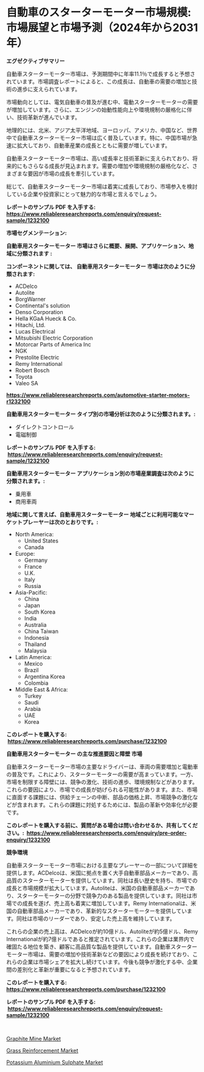 <p><h1>自動車のスターターモーター市場規模:市場展望と市場予測（2024年から2031年）</h1></p><p><strong>エグゼクティブサマリー</strong></p>
<p><p>自動車スターターモーター市場は、予測期間中に年率11.1％で成長すると予想されています。市場調査レポートによると、この成長は、自動車の需要の増加と技術の進歩に支えられています。</p><p>市場動向としては、電気自動車の普及が進む中、電動スターターモーターの需要が増加しています。さらに、エンジンの始動性能向上や環境規制の厳格化に伴い、技術革新が進んでいます。</p><p>地理的には、北米、アジア太平洋地域、ヨーロッパ、アメリカ、中国など、世界中で自動車スターターモーター市場は広く普及しています。特に、中国市場が急速に拡大しており、自動車産業の成長とともに需要が増しています。</p><p>自動車スターターモーター市場は、高い成長率と技術革新に支えられており、将来的にもさらなる成長が見込まれます。需要の増加や環境規制の厳格化など、さまざまな要因が市場の成長を牽引しています。</p><p>総じて、自動車スターターモーター市場は着実に成長しており、市場参入を検討している企業や投資家にとって魅力的な市場と言えるでしょう。</p></p>
<p><strong>レポートのサンプル PDF を入手する: <a href="https://www.reliableresearchreports.com/enquiry/request-sample/1232100">https://www.reliableresearchreports.com/enquiry/request-sample/1232100</a></strong></p>
<p><strong>市場セグメンテーション:</strong></p>
<p><strong> 自動車用スターターモーター 市場はさらに概要、展開、アプリケーション、地域に分類されます :</strong></p>
<p><strong>コンポーネントに関しては、 自動車用スターターモーター 市場は次のように分類されます: &nbsp;</strong></p>
<p><ul><li>ACDelco</li><li>Autolite</li><li>BorgWarner</li><li>Continental's solution</li><li>Denso Corporation</li><li>Hella KGaA Hueck & Co.</li><li>Hitachi, Ltd.</li><li>Lucas Electrical</li><li>Mitsubishi Electric Corporation</li><li>Motorcar Parts of America Inc</li><li>NGK</li><li>Prestolite Electric</li><li>Remy International</li><li>Robert Bosch</li><li>Toyota</li><li>Valeo SA</li></ul></p>
<p><strong><a href="https://www.reliableresearchreports.com/automotive-starter-motors-r1232100">https://www.reliableresearchreports.com/automotive-starter-motors-r1232100</a></strong></p>
<p><strong> 自動車用スターターモーター タイプ別の市場分析は次のように分類されます。:</strong></p>
<p><ul><li>ダイレクトコントロール</li><li>電磁制御</li></ul></p>
<p><strong>レポートのサンプル PDF を入手する: &nbsp;<a href="https://www.reliableresearchreports.com/enquiry/request-sample/1232100">https://www.reliableresearchreports.com/enquiry/request-sample/1232100</a></strong></p>
<p><strong> 自動車用スターターモーター アプリケーション別の市場産業調査は次のように分類されます。:</strong></p>
<p><ul><li>乗用車</li><li>商用車両</li></ul></p>
<p><strong>地域に関して言えば、自動車用スターターモーター 地域ごとに利用可能なマーケットプレーヤーは次のとおりです。:</strong></p>
<p><ul>
    <li>
        North America:
        <ul>
            <li>United States</li>
            <li>Canada</li>
        </ul>
    </li>
    <li>
        Europe:
        <ul>
            <li>Germany</li>
            <li>France</li>
            <li>U.K.</li>
            <li>Italy</li>
            <li>Russia</li>
        </ul>
    </li>
    <li>
        Asia-Pacific:
        <ul>
            <li>China</li>
            <li>Japan</li>
            <li>South Korea</li>
            <li>India</li>
            <li>Australia</li>
            <li>China Taiwan</li>
            <li>Indonesia</li>
            <li>Thailand</li>
            <li>Malaysia</li>
        </ul>
    </li>
    <li>
        Latin America:
        <ul>
            <li>Mexico</li>
            <li>Brazil</li>
            <li>Argentina Korea</li>
            <li>Colombia</li>
        </ul>
    </li>
    <li>
        Middle East & Africa:
        <ul>
            <li>Turkey</li>
            <li>Saudi</li>
            <li>Arabia</li>
            <li>UAE</li>
            <li>Korea</li>
        </ul>
    </li>
    </ul></p>
<p><strong>このレポートを購入する: &nbsp;<a href="https://www.reliableresearchreports.com/purchase/1232100">https://www.reliableresearchreports.com/purchase/1232100</a></strong></p>
<p><strong>自動車用スターターモーター の主な推進要因と障壁 市場</strong></p>
<p><p>自動車スターターモーター市場の主要なドライバーは、車両の需要増加と電動車の普及です。これにより、スターターモーターの需要が高まっています。一方、市場を制限する障壁には、競争の激化、技術の進歩、環境規制などがあります。これらの要因により、市場での成長が妨げられる可能性があります。また、市場に直面する課題には、供給チェーンの中断、部品の価格上昇、市場競争の激化などが含まれます。これらの課題に対処するためには、製品の革新や効率化が必要です。</p></p>
<p><strong>このレポートを購入する前に、質問がある場合は問い合わせるか、共有してください。:&nbsp; <a href="https://www.reliableresearchreports.com/enquiry/pre-order-enquiry/1232100">https://www.reliableresearchreports.com/enquiry/pre-order-enquiry/1232100</a></strong></p>
<p><strong>競争環境</strong></p>
<p><p>自動車スターターモーター市場における主要なプレーヤーの一部について詳細を提供します。ACDelcoは、米国に拠点を置く大手自動車部品メーカーであり、高品質のスターターモーターを提供しています。同社は長い歴史を持ち、市場での成長と市場規模が拡大しています。Autoliteは、米国の自動車部品メーカーであり、スターターモーターの分野で競争力のある製品を提供しています。同社は市場での成長を遂げ、売上高も着実に増加しています。Remy Internationalは、米国の自動車部品メーカーであり、革新的なスターターモーターを提供しています。同社は市場のリーダーであり、安定した売上高を維持しています。</p><p>これらの企業の売上高は、ACDelcoが約10億ドル、Autoliteが約5億ドル、Remy Internationalが約7億ドルであると推定されています。これらの企業は業界内で確固たる地位を築き、顧客に高品質な製品を提供しています。自動車スターターモーター市場は、需要の増加や技術革新などの要因により成長を続けており、これらの企業は市場シェアを拡大し続けています。今後も競争が激化する中、企業間の差別化と革新が重要になると予想されています。</p></p>
<p><strong>このレポートを購入する: &nbsp; <a href="https://www.reliableresearchreports.com/purchase/1232100">https://www.reliableresearchreports.com/purchase/1232100</a></strong></p>
<p><strong>レポートのサンプル PDF を入手する: &nbsp;<a href="https://www.reliableresearchreports.com/enquiry/request-sample/1232100">https://www.reliableresearchreports.com/enquiry/request-sample/1232100</a></strong><strong></strong></p>
<p>&nbsp;</p>
<p><p><a href="https://www.linkedin.com/pulse/graphite-mine-market-growth-trends-covid-19-impact-forecasts-jl1pe?trackingId=8X9Fo%2FHqYIkWrroO%2FpVtWg%3D%3D">Graphite Mine Market</a></p><p><a href="https://www.linkedin.com/pulse/grass-reinforcement-market-share-amp-new-trends-analysis-yxwje?trackingId=fU1FixXznSM7XjNBO3aJLw%3D%3D">Grass Reinforcement Market</a></p><p><a href="https://www.linkedin.com/pulse/potassium-aluminium-sulphate-market-size-growth-outlook-5rp4e?trackingId=e0zw5jNwr8O5%2BZb%2FQhtySg%3D%3D">Potassium Aluminium Sulphate Market</a></p></p>